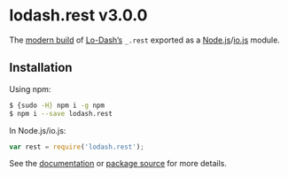 # lodash.rest v3.0.0

The [modern build](https://github.com/lodash/lodash/wiki/Build-Differences) of [Lo-Dash’s](https://lodash.com/) `_.rest` exported as a [Node.js](http://nodejs.org/)/[io.js](https://iojs.org/) module.

## Installation

Using npm:

```bash
$ {sudo -H} npm i -g npm
$ npm i --save lodash.rest
```

In Node.js/io.js:

```js
var rest = require('lodash.rest');
```

See the [documentation](https://lodash.com/docs#rest) or [package source](https://github.com/lodash/lodash/blob/3.0.0-npm-packages/lodash.rest) for more details.
